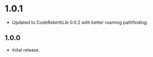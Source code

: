 # 1.0.1

- Updated to CodeRebirthLib 0.0.2 with better roaming pathfinding.

## 1.0.0

- Inital release.
